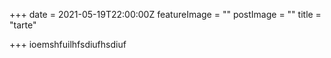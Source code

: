 +++
date = 2021-05-19T22:00:00Z
featureImage = ""
postImage = ""
title = "tarte"

+++
ioemshfuilhfsdiufhsdiuf